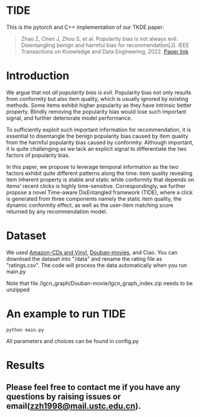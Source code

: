 # TIDE

This is the pytorch and C++ implementation of our TKDE paper:

> Zhao Z, Chen J, Zhou S, et al. Popularity bias is not always evil: Disentangling benign and harmful bias for recommendation[J]. IEEE Transactions on Knowledge and Data Engineering, 2022. [Paper link](https://ieeexplore.ieee.org/document/9935285/)

# Introduction

We argue that not *all popularity bias is evil*. Popularity bias not only results from conformity but also item quality, which is usually ignored by existing methods. Some items exhibit higher popularity as they have intrinsic better property. Blindly removing the popularity bias would lose such important signal, and further deteriorate model performance. 

To sufficiently exploit such important information for recommendation, it is essential to disentangle the benign popularity bias caused by item quality from the harmful popularity bias caused by conformity. Although important, it is quite challenging as we lack an explicit signal to differentiate the two factors of popularity bias. 

In this paper, we propose to leverage temporal information as the two factors exhibit quite different patterns along the time: item quality revealing item inherent property is stable and static while conformity that depends on items' recent clicks is highly time-sensitive. Correspondingly, we further propose a novel Time-aware DisEntangled framework (TIDE), where a click is generated from three components namely the static item quality, the dynamic conformity effect, as well as the user-item matching score returned by any recommendation model.

# Dataset

We used [Amazon-CDs and Vinyl](https://jmcauley.ucsd.edu/data/amazon/), [Douban-movies](https://github.com/DeepGraphLearning/RecommenderSystems/blob/master/socialRec/README.md#douban-data), and Ciao. You can download the dataset into "/data" and rename the rating file as "ratings.csv". The code will process the data automatically when you run main.py

Note that file /lgcn_graph/Douban-movie/lgcn_graph_index.zip needs to be unzipped

# An example to run TIDE

```
python main.py
```

All parameters and choices can be found in config.py

# Results

## Please feel free to contact me if you have any questions by raising issues or email(zzh1998@mail.ustc.edu.cn).